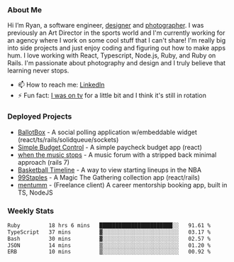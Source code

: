 ### About Me
Hi I’m Ryan, a software engineer, [designer](https://www.denvermullets.com/video) and [photographer](https://www.denvermullets.com/). I was previously an Art Director in the sports world and I'm currently working for an agency where I work on some cool stuff that I can't share! I'm really big into side projects and just enjoy coding and figuring out how to make apps hum. I love working with React, Typescript, Node.js, Ruby, and Ruby on Rails. I'm passionate about photography and design and I truly believe that learning never stops.

- 📫 How to reach me: [LinkedIn](https://www.linkedin.com/in/ryanvaznis)
- ⚡ Fun fact: [I was on tv](https://vimeo.com/381425882) for a little bit and I think it's still in rotation

### Deployed Projects
- [BallotBox](https://voteballotbox.com/) - A social polling application w/embeddable widget (react/ts/rails/solidqueue/sockets)
- [Simple Budget Control](https://simplebudgetcontrol.com/) - A simple paycheck budget app (react)
- [when the music stops](https://whenthemusicstops.net) - A music forum with a stripped back minimal approach (rails 7)
- [Basketball Timeline](https://basketball-timeline.com/?team=PHO&year=2023) - A way to view starting lineups in the NBA
- [99Staples](https://www.99staples.com/collections/denvermullets/9) - A Magic The Gathering collection app (react/rails)
- [mentumm](https://portal.mentumm.com/) - (Freelance client) A career mentorship booking app, built in TS, NodeJS

### Weekly Stats
<!--START_SECTION:waka-->

```txt
Ruby         18 hrs 6 mins   ███████████████████████░░   91.61 %
TypeScript   37 mins         ▓░░░░░░░░░░░░░░░░░░░░░░░░   03.17 %
Bash         30 mins         ▓░░░░░░░░░░░░░░░░░░░░░░░░   02.57 %
JSON         14 mins         ▒░░░░░░░░░░░░░░░░░░░░░░░░   01.20 %
ERB          10 mins         ▒░░░░░░░░░░░░░░░░░░░░░░░░   00.92 %
```

<!--END_SECTION:waka-->

